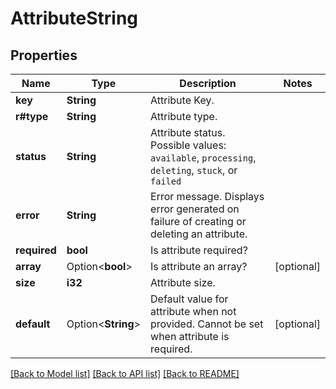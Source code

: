 # AttributeString

## Properties

Name | Type | Description | Notes
------------ | ------------- | ------------- | -------------
**key** | **String** | Attribute Key. | 
**r#type** | **String** | Attribute type. | 
**status** | **String** | Attribute status. Possible values: `available`, `processing`, `deleting`, `stuck`, or `failed` | 
**error** | **String** | Error message. Displays error generated on failure of creating or deleting an attribute. | 
**required** | **bool** | Is attribute required? | 
**array** | Option<**bool**> | Is attribute an array? | [optional]
**size** | **i32** | Attribute size. | 
**default** | Option<**String**> | Default value for attribute when not provided. Cannot be set when attribute is required. | [optional]

[[Back to Model list]](../README.md#documentation-for-models) [[Back to API list]](../README.md#documentation-for-api-endpoints) [[Back to README]](../README.md)


